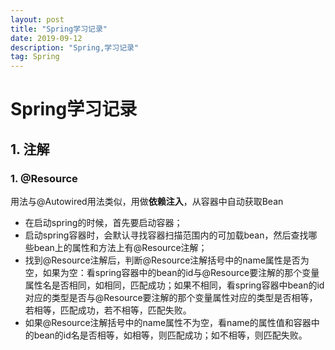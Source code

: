 ```yaml
---
layout: post
title: "Spring学习记录"
date: 2019-09-12
description: "Spring,学习记录"
tag: Spring
---
```




# Spring学习记录

## 1. 注解

### 1. @Resource

用法与@Autowired用法类似，用做**依赖注入**，从容器中自动获取Bean

+ 在启动spring的时候，首先要启动容器；
+ 启动spring容器时，会默认寻找容器扫描范围内的可加载bean，然后查找哪些bean上的属性和方法上有@Resource注解；
+ 找到@Resource注解后，判断@Resource注解括号中的name属性是否为空，如果为空：看spring容器中的bean的id与@Resource要注解的那个变量属性名是否相同，如相同，匹配成功；如果不相同，看spring容器中bean的id对应的类型是否与@Resource要注解的那个变量属性对应的类型是否相等，若相等，匹配成功，若不相等，匹配失败。
+ 如果@Resource注解括号中的name属性不为空，看name的属性值和容器中的bean的id名是否相等，如相等，则匹配成功；如不相等，则匹配失败。
  